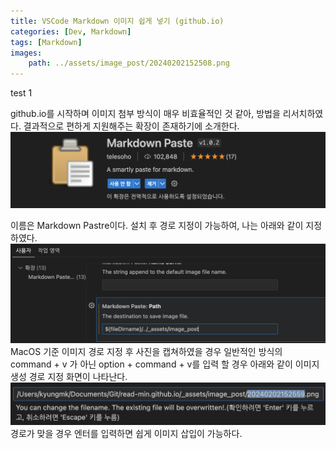 ```yaml
---
title: VSCode Markdown 이미지 쉽게 넣기 (github.io)
categories: [Dev, Markdown]
tags: [Markdown]
images:
    path: ../assets/image_post/20240202152508.png
---
```

test 1


github.io를 시작하며 이미지 첨부 방식이 매우 비효율적인 것 같아, 방법을 리서치하였다. 결과적으로 편하게 지원해주는 확장이 존재하기에 소개한다.
![](/assets/image_post/20240202152508.png)

이름은 Markdown Pastre이다. 설치 후 경로 지정이 가능하여, 나는 아래와 같이 지정하였다.
![](../assets/image_post/20240202152552.png)
MacOS 기준 이미지 경로 지정 후 사진을 캡쳐하였을 경우 일반적인 방식의 command + v 가 아닌 option + command + v를 입력 할 경우 아래와 같이 이미지 생성 경로 지정 화면이 나타난다. 
![](../assets/image_post/20240202152622.png)
경로가 맞을 경우 엔터를 입력하면 쉽게 이미지 삽입이 가능하다.



